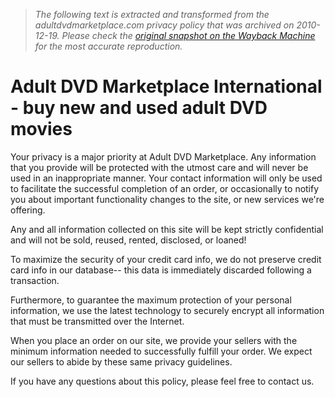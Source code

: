 > *The following text is extracted and transformed from the adultdvdmarketplace.com privacy policy that was archived on 2010-12-19. Please check the [original snapshot on the Wayback Machine](https://web.archive.org/web/20101219074853id_/http%3A//www.adultdvdmarketplace.com/help_privacy.html) for the most accurate reproduction.*

# Adult DVD Marketplace International - buy new and used adult DVD movies

Your privacy is a major priority at Adult DVD Marketplace. Any information that you provide will be protected with the utmost care and will never be used in an inappropriate manner. Your contact information will only be used to facilitate the successful completion of an order, or occasionally to notify you about important functionality changes to the site, or new services we're offering.

Any and all information collected on this site will be kept strictly confidential and will not be sold, reused, rented, disclosed, or loaned!

To maximize the security of your credit card info, we do not preserve credit card info in our database-- this data is immediately discarded following a transaction.

Furthermore, to guarantee the maximum protection of your personal information, we use the latest technology to securely encrypt all information that must be transmitted over the Internet.

When you place an order on our site, we provide your sellers with the minimum information needed to successfully fulfill your order. We expect our sellers to abide by these same privacy guidelines.

If you have any questions about this policy, please feel free to contact us. 
